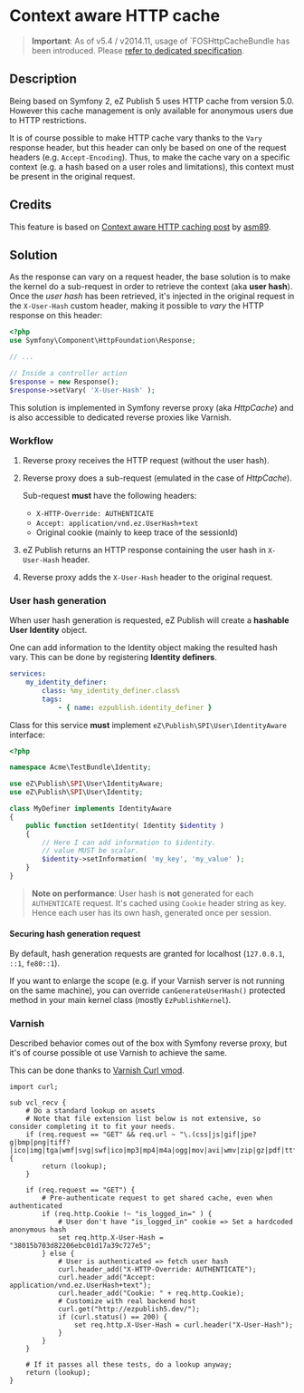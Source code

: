 # Context aware HTTP cache

> **Important**: As of v5.4 / v2014.11, usage of `FOSHttpCacheBundle has been introduced.
> Please [refer to dedicated specification](fos_http_cache.md).

## Description
Being based on Symfony 2, eZ Publish 5 uses HTTP cache from version 5.0.
However this cache management is only available for anonymous users due to HTTP restrictions.

It is of course possible to make HTTP cache vary thanks to the `Vary` response header, but this header can only
be based on one of the request headers (e.g. `Accept-Encoding`).
Thus, to make the cache vary on a specific context (e.g. a hash based on a user roles and limitations), this context must be present
in the original request.

## Credits
This feature is based on [Context aware HTTP caching post](http://asm89.github.io/2012/09/26/context-aware-http-caching.html)
by [asm89](https://github.com/asm89).

## Solution
As the response can vary on a request header, the base solution is to make the kernel do a sub-request in order to retrieve
the context (aka **user hash**). Once the *user hash* has been retrieved, it's injected in the original request in
the `X-User-Hash` custom header, making it possible to *vary* the HTTP response on this header:

```php
<?php
use Symfony\Component\HttpFoundation\Response;

// ...

// Inside a controller action
$response = new Response();
$response->setVary( 'X-User-Hash' );
```

This solution is implemented in Symfony reverse proxy (aka *HttpCache*) and is also accessible to dedicated reverse
proxies like Varnish.

### Workflow
1. Reverse proxy receives the HTTP request (without the user hash).
2. Reverse proxy does a sub-request (emulated in the case of *HttpCache*).

    Sub-request **must** have the following headers:
    * `X-HTTP-Override: AUTHENTICATE`
    * `Accept: application/vnd.ez.UserHash+text`
    * Original cookie (mainly to keep trace of the sessionId)

3. eZ Publish returns an HTTP response containing the user hash in `X-User-Hash` header.
4. Reverse proxy adds the `X-User-Hash` header to the original request.

### User hash generation
When user hash generation is requested, eZ Publish will create a **hashable User Identity** object.

One can add information to the Identity object making the resulted hash vary.
This can be done by registering **Identity definers**.

```yaml
services:
    my_identity_definer:
        class: %my_identity_definer.class%
        tags:
            - { name: ezpublish.identity_definer }
```

Class for this service **must** implement `eZ\Publish\SPI\User\IdentityAware` interface:

```php
<?php

namespace Acme\TestBundle\Identity;

use eZ\Publish\SPI\User\IdentityAware;
use eZ\Publish\SPI\User\Identity;

class MyDefiner implements IdentityAware
{
    public function setIdentity( Identity $identity )
    {
        // Here I can add information to $identity.
        // value MUST be scalar.
        $identity->setInformation( 'my_key', 'my_value' );
    }
}
```

> **Note on performance**: User hash is **not** generated for each `AUTHENTICATE` request.
> It's cached using `Cookie` header string as key. Hence each user has its own hash, generated once per session.

#### Securing hash generation request
By default, hash generation requests are granted for localhost (`127.0.0.1`, `::1`, `fe80::1`).

If you want to enlarge the scope (e.g. if your Varnish server is not running on the same machine), you can override
`canGenerateUserHash()` protected method in your main kernel class (mostly `EzPublishKernel`).


### Varnish
Described behavior comes out of the box with Symfony reverse proxy, but it's of course possible ot use Varnish to achieve
the same.

This can be done thanks to [Varnish Curl vmod](https://github.com/varnish/libvmod-curl).

```
import curl;

sub vcl_recv {
    # Do a standard lookup on assets
    # Note that file extension list below is not extensive, so consider completing it to fit your needs.
    if (req.request == "GET" && req.url ~ "\.(css|js|gif|jpe?g|bmp|png|tiff?|ico|img|tga|wmf|svg|swf|ico|mp3|mp4|m4a|ogg|mov|avi|wmv|zip|gz|pdf|ttf|eot|wof)$") {
        return (lookup);
    }

    if (req.request == "GET") {
        # Pre-authenticate request to get shared cache, even when authenticated
        if (req.http.Cookie !~ "is_logged_in=" ) {
            # User don't have "is_logged_in" cookie => Set a hardcoded anonymous hash
            set req.http.X-User-Hash = "38015b703d82206ebc01d17a39c727e5";
        } else {
            # User is authenticated => fetch user hash
            curl.header_add("X-HTTP-Override: AUTHENTICATE");
            curl.header_add("Accept: application/vnd.ez.UserHash+text");
            curl.header_add("Cookie: " + req.http.Cookie);
            # Customize with real backend host
            curl.get("http://ezpublish5.dev/");
            if (curl.status() == 200) {
                set req.http.X-User-Hash = curl.header("X-User-Hash");
            }
        }
    }

    # If it passes all these tests, do a lookup anyway;
    return (lookup);
}
```
